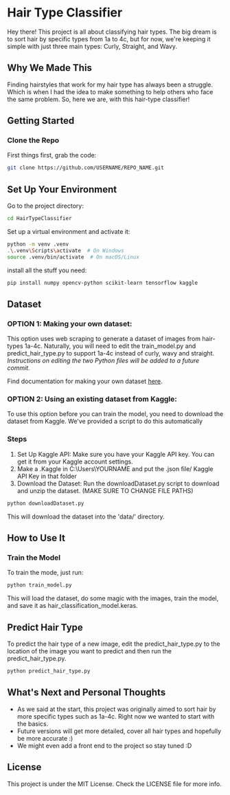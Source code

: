 # Hair Type Classifier

Hey there! This project is all about classifying hair types. The big dream is to sort hair by specific types from 1a to 4c, but for now, we're keeping it simple with just three main types: Curly, Straight, and Wavy.

## Why We Made This

Finding hairstyles that work for my hair type has always been a struggle. Which is when I had the idea to make something to help others who face the same problem. So, here we are, with this hair-type classifier!

## Getting Started

### Clone the Repo

First things first, grab the code:
```bash
git clone https://github.com/USERNAME/REPO_NAME.git    
```

## Set Up Your Environment
Go to the project directory:
```bash
cd HairTypeClassifier
```
Set up a virtual environment and activate it:
```bash
python -m venv .venv
.\.venv\Scripts\activate  # On Windows
source .venv/bin/activate  # On macOS/Linux
```

install all the stuff you need:
```bash
pip install numpy opencv-python scikit-learn tensorflow kaggle 
```

## Dataset

### OPTION 1: Making your own dataset:
This option uses web scraping to generate a dataset of images from hair-types 1a-4c. Naturally, you will need to edit the train_model.py and predict_hair_type.py to support 1a-4c instead of curly, wavy and straight. *Instructions on editing the two Python files will be added to a future commit.*

Find documentation for making your own dataset [here](Image-Scraper-Instructions.md).

### OPTION 2: Using an existing dataset from Kaggle:
To use this option before you can train the model, you need to download the dataset from Kaggle. We've provided a script to do this automatically

### Steps
1. Set Up Kaggle API: Make sure you have your Kaggle API key. You can get it from your Kaggle account settings.
2. Make a .Kaggle in C:\Users\YOURNAME and put the .json file/ Kaggle API Key in that folder
3. Download the Dataset: Run the downloadDataset.py script to download and unzip the dataset. (MAKE SURE TO CHANGE FILE PATHS)

```bash
python downloadDataset.py
```
This will download the dataset into the 'data/' directory.

## How to Use It
### Train the Model
To train the mode, just run:
```bash
python train_model.py
```

This will load the dataset, do some magic with the images, train the model, and save it as hair_classification_model.keras.

## Predict Hair Type
To predict the hair type of a new image, edit the predict_hair_type.py to the location of the image you want to predict and then run the predict_hair_type.py.

```bash
python predict_hair_type.py
```

## What's Next and Personal Thoughts

- As we said at the start, this project was originally aimed to sort hair by more specific types such as 1a-4c. Right now we wanted to start with the basics. 
- Future versions will get more detailed, cover all hair types and hopefully be more accurate :)
- We might even add a front end to the project so stay tuned :D

## License
This project is under the MIT License. Check the LICENSE file for more info.

   
